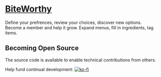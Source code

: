 # [ BiteWorthy ]( http://biteworthy.restaurant )
Define your prefrences, review your choices, discover new options.
Become a member and help it grow. Expand menus, fill in ingredients, tag items.

## Becoming Open Source
The source code is available to enable technical contributions from others.

Help fund continual development: [![ko-fi](https://www.ko-fi.com/img/githubbutton_sm.svg)](https://ko-fi.com/C0C3PIGI)
